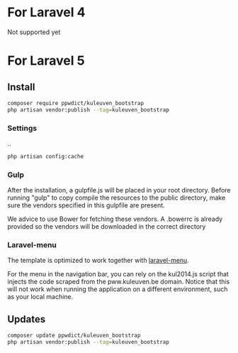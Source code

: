 # For Laravel 4

Not supported yet


# For Laravel 5

## Install

``` bash
composer require ppwdict/kuleuven_bootstrap
php artisan vendor:publish --tag=kuleuven_bootstrap
```

### Settings
..

``` bash
php artisan config:cache
```

### Gulp
After the installation, a gulpfile.js will be placed in your root directory.
Before running "gulp" to copy compile the resources to the public directory, 
make sure the vendors specified in this gulpfile are present. 

We advice to use Bower for fetching these vendors. 
A .bowerrc is already provided so the vendors will be downloaded in the correct directory

### Laravel-menu
The template is optimized to work together with [laravel-menu](https://github.com/lavary/laravel-menu).

For the menu in the navigation bar, you can rely on the kul2014.js script that injects the code scraped from the pww.kuleuven.be domain.
Notice that this will not work when running the application on a different environment, such as your local machine.

## Updates 

``` bash
composer update ppwdict/kuleuven_bootstrap
php artisan vendor:publish --tag=kuleuven_bootstrap
```

